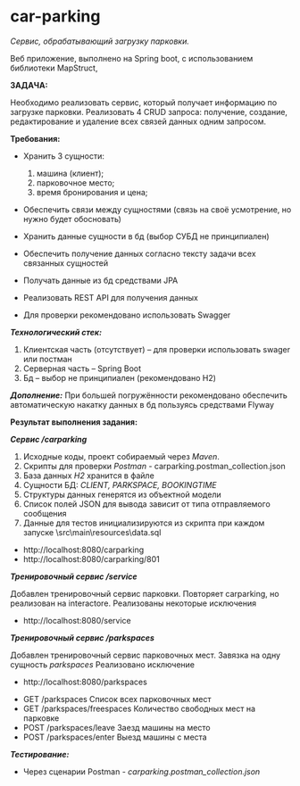 # car-parking
*Сервис, обрабатывающий загрузку парковки.*

Веб приложение, выполнено на Spring boot, с использованием библиотеки MapStruct,

**ЗАДАЧА:**

Необходимо реализовать сервис, который получает информацию по загрузке парковки. Реализовать 4 CRUD запроса: получение, создание, редактирование и удаление всех связей данных одним запросом.

**Требования:**

* Хранить 3 сущности:

	1) машина (клиент); 
	2) парковочное место; 
	3) время бронирования и цена;
* Обеспечить связи между сущностями (связь на своё усмотрение, но нужно будет обосновать)
* Хранить данные сущности в бд (выбор СУБД не принципиален)
* Обеспечить получение данных согласно тексту задачи всех связанных сущностей
* Получать данные из бд средствами JPA
* Реализовать REST API для получения данных
* Для проверки рекомендовано использовать Swagger

***Технологический стек:***
1) Клиентская часть (отсутствует) – для проверки использовать swager или постман
2) Серверная часть – Spring Boot
3) Бд – выбор не принципиален (рекомендовано H2)

***Дополнение:***
При большей погружённости рекомендовано обеспечить автоматическую накатку данных в бд пользуясь средствами Flyway


**Результат выполнения задания:**

***Сервис /carparking***

1) Исходные коды, проект собираемый через *Maven*.
2) Скрипты для проверки *Postman* - carparking.postman_collection.json
3) База данных *H2* хранится в файле
4) Сущности БД: *CLIENT, PARKSPACE, BOOKINGTIME*
5) Структуры данных генерятся из объектной модели
6) Список полей JSON для вывода зависит от типа отправляемого сообщения
7) Данные для тестов инициализируются из скрипта при каждом запуске \src\main\resources\data.sql

* http://localhost:8080/carparking
* http://localhost:8080/carparking/801

***Тренировочный сервис /service***

Добавлен тренировочный сервис парковки. Повторяет carparking, но реализован на interactorе.
Реализованы некоторые исключения

* http://localhost:8080/service

***Тренировочный сервис /parkspaces***

Добавлен тренировочный сервис парковочных мест.
Завязка на одну сущность *parkspaces*
Реализовано исключение

* http://localhost:8080/parkspaces

+ GET  /parkspaces				Список всех парковочных мест
+ GET  /parkspaces/freespaces	Количество свободных мест на парковке
+ POST /parkspaces/leave		Заезд машины на место
+ POST /parkspaces/enter		Выезд машины с места

***Тестирование:***
* Через сценарии Postman - *carparking.postman_collection.json*
